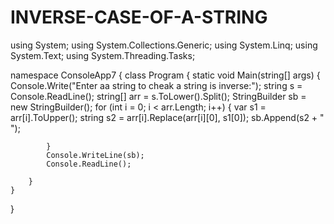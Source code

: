 # INVERSE-CASE-OF-A-STRING


using System;
using System.Collections.Generic;
using System.Linq;
using System.Text;
using System.Threading.Tasks;

namespace ConsoleApp7
{
    class Program
    {
        static void Main(string[] args)
        {
            Console.Write("Enter aa string to cheak a string is inverse:");
            string s = Console.ReadLine();
            string[] arr = s.ToLower().Split();
            StringBuilder sb = new StringBuilder();
            for (int i = 0; i < arr.Length; i++)
            {
                var s1 = arr[i].ToUpper();
                string s2 = arr[i].Replace(arr[i][0], s1[0]);
                sb.Append(s2 + " ");

            }
            Console.WriteLine(sb);
            Console.ReadLine();

        }
    }
}
